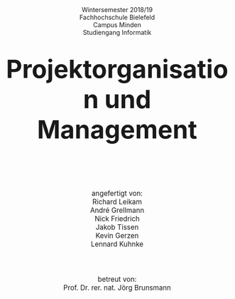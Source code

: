 
<div style="text-align: center; font-size: 1em">
	Wintersemester 2018/19<br>
	Fachhochschule Bielefeld<br> 
	Campus Minden<br>
	Studiengang Informatik<br>
</div>

<div style="text-align: center; font-size: 4em; font-weight: bold; margin: 40px 0px 100px 0px">Projektorganisation und Management</div>

<div style="text-align: center; font-size: 1.1em; margin: 0px 0px 60px 0px">
	angefertigt von:<br>
	Richard Leikam<br>
	André Grellmann<br>
	Nick Friedrich<br>
	Jakob Tissen<br>
	Kevin Gerzen<br>
	Lennard Kuhnke<br>
</div>

<div style="text-align: center; font-size: 1.1em">
	betreut von:<br>
	Prof. Dr. rer. nat. Jörg Brunsmann<br>
</div> 